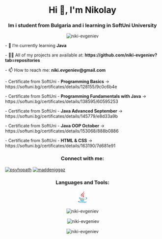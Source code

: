 <h1 align="center">Hi 👋, I'm Nikolay</h1>
<h3 align="center">Im i student from Bulgaria and i learning in SoftUni University</h3>

<p align="center"> <img src="https://komarev.com/ghpvc/?username=niki-evgeniev&label=Profile%20views&color=orange&style=plastic" alt="niki-evgeniev" /> </p>

<p align="left">- 🌱 I’m currently learning <b>Java</b></p>

<p align="left">- 👨‍💻 All of my projects are available at: <b>https://github.com/niki-evgeniev?tab=repositories</b></p>

<p align="left">- 📫 How to reach me: <b>niki.evgeniev@gmail.com</b></p>

<p align="left">- Certificate from SoftUni - <b>Programming Basics</b> -> https://softuni.bg/certificates/details/128155/9c0c6b4e</p>
<p align="left"><p align="left"><p align="left">- Certificate from SoftUni - <b>Programming Fundamentals with Java</b> ->  https://softuni.bg/certificates/details/138595/60595253</p></p></p>
<p align="left"><p align="left">- Certificate from SoftUni - <b>Java Advanced September</b> ->  https://softuni.bg/certificates/details/145779/e8d33a9b</p></p>
<p align="left">- Certificate from SoftUni - <b>Java OOP October</b> ->  https://softuni.bg/certificates/details/153068/888b0886</p>
<p align="left">- Certificate from SoftUni - <b>HTML & CSS</b> ->  https://softuni.bg/certificates/details/163190/7d681e91</p>

<h3 align="center">Connect with me:</h3>

<a href="https://fb.com/psyhopath" target="blank"><img align="center" src="https://raw.githubusercontent.com/rahuldkjain/github-profile-readme-generator/master/src/images/icons/Social/facebook.svg" alt="psyhopath" height="30" width="40" /></a>
<a href="https://instagram.com/maddeniggaz" target="blank"><img align="center" src="https://raw.githubusercontent.com/rahuldkjain/github-profile-readme-generator/master/src/images/icons/Social/instagram.svg" alt="maddeniggaz" height="30" width="40" /></a>
</p>

<h3 align="center">Languages and Tools:</h3>
<p align="center">
<p align="center"> <a href="https://www.java.com" target="_blank" rel="noreferrer"> <img src="https://raw.githubusercontent.com/devicons/devicon/master/icons/java/java-original.svg" alt="java" width="40" height="40"/> </a> </p>

<p align="center"><img align="center" src="https://github-readme-stats.vercel.app/api/top-langs?username=niki-evgeniev&show_icons=true&locale=en&layout=compact" alt="niki-evgeniev" /></p>
<p align="center">&nbsp;<img align="center" src="https://github-readme-stats.vercel.app/api?username=niki-evgeniev&show_icons=true&&count_private=true&cache_seconds=86400&theme=gotham" alt="niki-evgeniev" /></p> 
</p>



<p align="center"><img align="center" src="https://github-readme-streak-stats.herokuapp.com?user=niki-evgeniev&theme=dark&hide_border=true" alt="niki-evgeniev" /></p>

